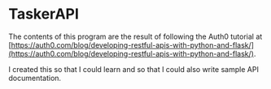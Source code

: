 # TaskerAPI

The contents of this program are the result of following the Auth0 tutorial at [https://auth0.com/blog/developing-restful-apis-with-python-and-flask/](https://auth0.com/blog/developing-restful-apis-with-python-and-flask/).

I created this so that I could learn and so that I could also write sample API documentation.